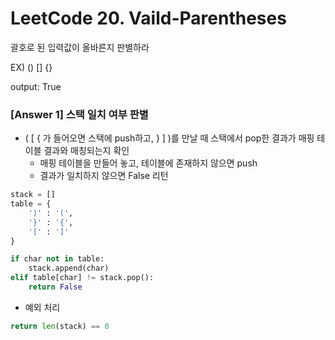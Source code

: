 # LeetCode 20. Vaild-Parentheses

괄호로 된 입력값이 올바른지 판별하라

EX) () [] {}

output: True

### [Answer 1] 스택 일치 여부 판별

+ ( [ { 가 들어오면 스택에 push하고, } ] )를 만날 때 스택에서 pop한 결과가 매핑 테이블 결과와 매칭되는지 확인
    + 매핑 테이블을 만들어 놓고, 테이블에 존재하지 않으면 push
    + 결과가 일치하지 않으면 False 리턴

```python
stack = []
table = {
    ')' : '(',
    '}' : '{',
    '[' : ']'
}

if char not in table:
    stack.append(char)
elif table[char] != stack.pop():
    return False
```

+ 예외 처리

```python
return len(stack) == 0
```